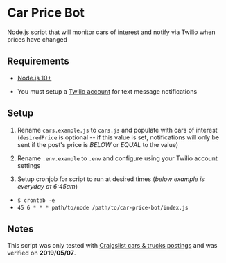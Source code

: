 # Car Price Bot

Node.js script that will monitor cars of interest and notify via Twilio when prices have changed

## Requirements

- [Node.js 10+](https://nodejs.org/en/)

- You must setup a [Twilio account](https://www.twilio.com/try-twilio) for text message notifications

## Setup

1. Rename `cars.example.js` to `cars.js` and populate with cars of interest (`desiredPrice` is optional -- if this value is set, notifications will only be sent if the post's price is _BELOW_ or _EQUAL_ to the value)

1. Rename `.env.example` to `.env` and configure using your Twilio account settings

1. Setup cronjob for script to run at desired times (_below example is everyday at 6:45am_)

- `$ crontab -e`
- `45 6 * * * path/to/node /path/to/car-price-bot/index.js`

## Notes

This script was only tested with [Craigslist cars & trucks postings](https://houston.craigslist.org/d/cars-trucks/search/cta) and was verified on **2019/05/07**.
